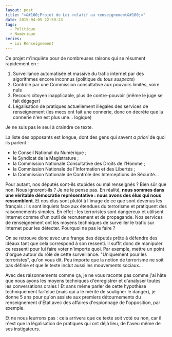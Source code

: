 ```yaml
---
layout: post
title: "«&#160;Projet de Loi relatif au renseignement&#160;»"
date: 2015-04-05 22:59:23
tags:
  - Politique
  - Numérique
series:
  - Loi Renseignement
---
```


Ce projet m'inquiète pour de nombreuses raisons qui se résument rapidement en&nbsp;:

1. Surveillance automatisée et massive du trafic internet par des algorithmes encore inconnus (politique du _tous suspects_)
2. Contrôle par une Commission consultative aux pouvoirs limités, voire nuls
3. Recours citoyen inapplicable, plus de contre-pouvoir (même le juge se fait dégager)
4. Légalisation de pratiques actuellement illégales des services de renseignement (les mecs ont fait une connerie, donc on décrète que la connerie n'en est plus une… logique)

Je ne suis pas le seul à craindre ce texte.
<!-- more -->

La liste des opposants est longue, dont des gens qui savent _a priori_ de quoi ils parlent&nbsp;:

*   le Conseil National du Numérique ;
*   le Syndicat de la Magistrature ;
*   la Commission Nationale Consultative des Droits de l'Homme ;
*   la Commission Nationale de l'Information et des Libertés ;
*   la Commission Nationale de Contrôle des Interceptions de Sécurité…

Pour autant, nos députés sont-ils stupides ou mal renseignés&nbsp;? Bien sûr que non. Nous ignorent-ils&nbsp;? Je ne le pense pas. En réalité, **nous sommes dans une véritable démocratie représentative&nbsp;: nous avons des élus qui nous ressemblent**. Et nos élus sont plutôt à l'image de ce que sont devenus les français&nbsp;: ils sont inquiets face aux étendues du terrorisme et pratiquent des raisonnements simples. En effet&nbsp;: les terroristes sont dangereux et utilisent Internet comme d'un outil de recrutement et de propagande. Nos services de renseignement ont les moyens techniques de surveiller le trafic sur Internet pour les détecter. Pourquoi ne pas le faire&nbsp;?

On se retrouve donc avec une frange des députés prête à défendre des idéaux tant que cela correspond à son ressenti. Il suffit donc de manipuler ce ressenti pour lui faire voter n'importe quoi. Par exemple, mettre un point d'orgue autour du rôle de cette surveillance. "Uniquement pour les terroristes", qu'on vous dit. Peu importe que la notion de terrorisme ne soit pas définie et que le texte inclut aussi les mouvements sociaux…

Avec des raisonnements comme ça, je ne vous raconte pas comme j'ai hâte que nous ayons les moyens techniques d'enregistrer et d'analyser toutes les conversations orales ! Et sans même parler de cette hypothèse techniquement farfelue (mais qui a le mérite de souligner le danger), je donne 5 ans pour qu'on assiste aux premiers détournements du renseignement d'État avec des affaires d'espionnage de l'opposition, par exemple.

Et ne nous leurrons pas&nbsp;: cela arrivera que ce texte soit voté ou non, car il n'est que la légalisation de pratiques qui ont déjà lieu, de l'aveu même de ses instigateurs.
